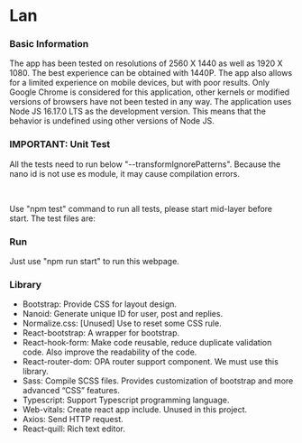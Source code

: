 # Lan

### Basic Information
The app has been tested on resolutions of 2560 X 1440 as well as 1920 X 1080.
The best experience can be obtained with 1440P. The app also allows for a limited experience on mobile devices, 
but with poor results.
Only Google Chrome is considered for this application, other kernels or modified versions of browsers
have not been tested in any way. The application uses Node JS 16.17.0 LTS as the development version. 
This means that the behavior is undefined using other versions of Node JS.

### IMPORTANT: Unit Test
All the tests need to run below "--transformIgnorePatterns".
Because the nano id is not use es module, it may cause compilation errors.

<br/>

Use "npm test" command to run all tests, please start mid-layer before start.
The test files are:


### Run
Just use "npm run start" to run this webpage.

### Library

- Bootstrap: Provide CSS for layout design.
- Nanoid: Generate unique ID for user, post and replies.
- Normalize.css: [Unused] Use to reset some CSS rule.
- React-bootstrap: A wrapper for bootstrap.
- React-hook-form: Make code reusable, reduce duplicate validation code. Also improve the readability of the code.
- React-router-dom: OPA router support component. We must use this library.
- Sass: Compile SCSS files. Provides customization of bootstrap and more advanced “CSS” features.
- Typescript: Support Typescript programming language.
- Web-vitals: Create react app include. Unused in this project.
- Axios: Send HTTP request.
- React-quill: Rich text editor.
